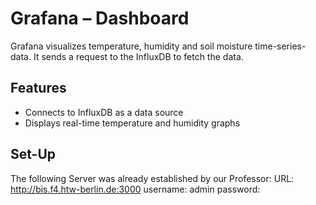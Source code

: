 # Grafana – Dashboard

Grafana visualizes temperature, humidity and soil moisture time-series-data. It sends a request to the InfluxDB to fetch the data.

## Features

- Connects to InfluxDB as a data source
- Displays real-time temperature and humidity graphs

## Set-Up
The following Server was already established by our Professor:
URL: http://bis.f4.htw-berlin.de:3000
username: admin
password: